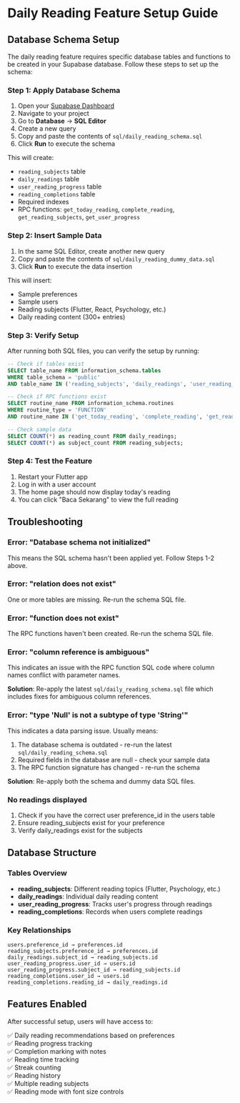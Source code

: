 # Daily Reading Feature Setup Guide

## Database Schema Setup

The daily reading feature requires specific database tables and functions to be created in your Supabase database. Follow these steps to set up the schema:

### Step 1: Apply Database Schema

1. Open your [Supabase Dashboard](https://supabase.com/dashboard)
2. Navigate to your project
3. Go to **Database** → **SQL Editor**
4. Create a new query
5. Copy and paste the contents of `sql/daily_reading_schema.sql`
6. Click **Run** to execute the schema

This will create:

- `reading_subjects` table
- `daily_readings` table
- `user_reading_progress` table
- `reading_completions` table
- Required indexes
- RPC functions: `get_today_reading`, `complete_reading`, `get_reading_subjects`, `get_user_progress`

### Step 2: Insert Sample Data

1. In the same SQL Editor, create another new query
2. Copy and paste the contents of `sql/daily_reading_dummy_data.sql`
3. Click **Run** to execute the data insertion

This will insert:

- Sample preferences
- Sample users
- Reading subjects (Flutter, React, Psychology, etc.)
- Daily reading content (300+ entries)

### Step 3: Verify Setup

After running both SQL files, you can verify the setup by running:

```sql
-- Check if tables exist
SELECT table_name FROM information_schema.tables
WHERE table_schema = 'public'
AND table_name IN ('reading_subjects', 'daily_readings', 'user_reading_progress', 'reading_completions');

-- Check if RPC functions exist
SELECT routine_name FROM information_schema.routines
WHERE routine_type = 'FUNCTION'
AND routine_name IN ('get_today_reading', 'complete_reading', 'get_reading_subjects', 'get_user_progress');

-- Check sample data
SELECT COUNT(*) as reading_count FROM daily_readings;
SELECT COUNT(*) as subject_count FROM reading_subjects;
```

### Step 4: Test the Feature

1. Restart your Flutter app
2. Log in with a user account
3. The home page should now display today's reading
4. You can click "Baca Sekarang" to view the full reading

## Troubleshooting

### Error: "Database schema not initialized"

This means the SQL schema hasn't been applied yet. Follow Steps 1-2 above.

### Error: "relation does not exist"

One or more tables are missing. Re-run the schema SQL file.

### Error: "function does not exist"

The RPC functions haven't been created. Re-run the schema SQL file.

### Error: "column reference is ambiguous"

This indicates an issue with the RPC function SQL code where column names conflict with parameter names.

**Solution**: Re-apply the latest `sql/daily_reading_schema.sql` file which includes fixes for ambiguous column references.

### Error: "type 'Null' is not a subtype of type 'String'"

This indicates a data parsing issue. Usually means:

1. The database schema is outdated - re-run the latest `sql/daily_reading_schema.sql`
2. Required fields in the database are null - check your sample data
3. The RPC function signature has changed - re-run the schema

**Solution**: Re-apply both the schema and dummy data SQL files.

### No readings displayed

1. Check if you have the correct user preference_id in the users table
2. Ensure reading_subjects exist for your preference
3. Verify daily_readings exist for the subjects

## Database Structure

### Tables Overview

- **reading_subjects**: Different reading topics (Flutter, Psychology, etc.)
- **daily_readings**: Individual daily reading content
- **user_reading_progress**: Tracks user's progress through readings
- **reading_completions**: Records when users complete readings

### Key Relationships

```
users.preference_id → preferences.id
reading_subjects.preference_id → preferences.id
daily_readings.subject_id → reading_subjects.id
user_reading_progress.user_id → users.id
user_reading_progress.subject_id → reading_subjects.id
reading_completions.user_id → users.id
reading_completions.reading_id → daily_readings.id
```

## Features Enabled

After successful setup, users will have access to:

✅ Daily reading recommendations based on preferences  
✅ Reading progress tracking  
✅ Completion marking with notes  
✅ Reading time tracking  
✅ Streak counting  
✅ Reading history  
✅ Multiple reading subjects  
✅ Reading mode with font size controls
